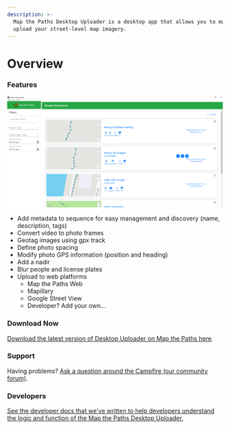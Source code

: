 ```yaml
---
description: >-
  Map the Paths Desktop Uploader is a desktop app that allows you to manage and
  upload your street-level map imagery.
---
```


# Overview

### Features

![MTPDU sequence list](../.gitbook/assets/sequence-list.png)

* Add metadata to sequence for easy management and discovery \(name, description, tags\)
* Convert video to photo frames
* Geotag images using gpx track
* Define photo spacing
* Modify photo GPS information \(position and heading\)
* Add a nadir
* Blur people and license plates
* Upload to web platforms
  * Map the Paths Web
  * Mapillary
  * Google Street View
  * Developer? Add your own...

### Download Now

[Download the latest version of Desktop Uploader on Map the Paths here](https://mtp.trekview.org/upload).

### Support

Having problems? [Ask a question around the Campfire \(our community forum\)](https://campfire.trekview.org/c/support/8).

### Developers

[See the developer docs that we've written to help developers understand the logic and function of the Map the Paths Desktop Uploader.](developer-docs/)

